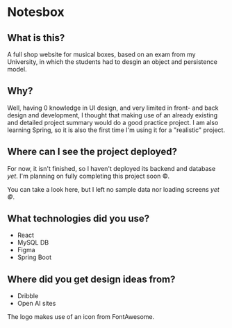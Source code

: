# Notesbox

## What is this?

A full shop website for musical boxes, based on an exam from my University, in which the students had to desgin an object and persistence model. 

## Why?

Well, having 0 knowledge in UI design, and very limited in front- and back design and development, I thought that making use of an already existing and detailed project summary would do a good practice project. I am also learning Spring, so it is also the first time I'm using it for a "realistic" project.

## Where can I see the project deployed?

For now, it isn't finished, so I haven't deployed its backend and database _yet_. I'm planning on fully completing this project soon ©.

You can take a look here, but I left no sample data nor loading screens _yet ©_.

## What technologies did you use?

- React 
- MySQL DB
- Figma
- Spring Boot

## Where did you get design ideas from?

- Dribble
- Open AI sites

The logo makes use of an icon from FontAwesome.